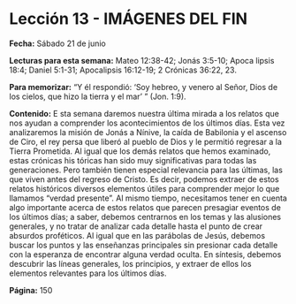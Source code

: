 # Lección 13 - IMÁGENES DEL FIN

**Fecha:** Sábado 21 de junio

**Lecturas para esta semana:** Mateo 12:38-42; Jonás 3:5-10; Apoca­
lipsis 18:4; Daniel 5:1-31; Apocalipsis 16:12-19; 2 Crónicas 36:22, 23.

**Para memorizar:** “Y él respondió: ‘Soy hebreo, y venero al Señor, Dios de los cielos, que hizo la tierra
y el mar’ ” (Jon. 1:9).

**Contenido:**
E
sta semana daremos nuestra última mirada a los relatos que nos ayudan a
comprender los acontecimientos de los últimos días. Esta vez analizaremos
la misión de Jonás a Nínive, la caída de Babilonia y el ascenso de Ciro, el rey
persa que liberó al pueblo de Dios y le permitió regresar a la Tierra Prometida.
Al igual que los demás relatos que hemos examinado, estas crónicas his­
tóricas han sido muy significativas para todas las generaciones. Pero también
tienen especial relevancia para las últimas, las que viven antes del regreso de
Cristo. Es decir, podemos extraer de estos relatos históricos diversos elementos
útiles para comprender mejor lo que llamamos “verdad presente”.
Al mismo tiempo, necesitamos tener en cuenta algo importante acerca de
estos relatos que parecen presagiar eventos de los últimos días; a saber, debemos
centrarnos en los temas y las alusiones generales, y no tratar de analizar cada
detalle hasta el punto de crear absurdos proféticos. Al igual que en las parábolas
de Jesús, debemos buscar los puntos y las enseñanzas principales sin presionar
cada detalle con la esperanza de encontrar alguna verdad oculta. En síntesis,
debemos descubrir las líneas generales, los principios, y extraer de ellos los
elementos relevantes para los últimos días.

**Página:** 150
